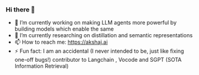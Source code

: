 ### Hi there 👋

- 🔭 I’m currently working on making LLM agents more powerful by building models which enable the same
- 🌱 I’m currently researching on distillation and semantic representations
- 📫 How to reach me: https://akshaj.ai
- ⚡ Fun fact: I am an accidental (I never intended to be, just like fixing one-off bugs!) contributor to Langchain , Vocode and SGPT (SOTA Information Retrieval) 

